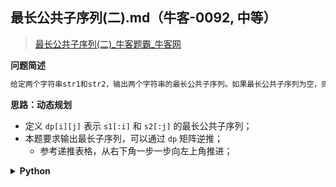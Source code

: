 ## 最长公共子序列(二).md（牛客-0092, 中等）
<!--{
    "tags": ["动态规划", "经典"],
    "来源": "牛客",
    "难度": "中等",
    "编号": "0092",
    "标题": "最长公共子序列(二)",
    "公司": []
}-->

> [最长公共子序列(二)_牛客题霸_牛客网](https://www.nowcoder.com/practice/6d29638c85bb4ffd80c020fe244baf11)

<summary><b>问题简述</b></summary>

```txt
给定两个字符串str1和str2，输出两个字符串的最长公共子序列。如果最长公共子序列为空，则返回"-1"。目前给出的数据，仅仅会存在一个最长的公共子序列。
```

<!-- 
<details><summary><b>详细描述</b></summary>

```txt
```
-->

</details>

<!-- <div align="center"><img src="../../../_assets/xxx.png" height="300" /></div> -->

<summary><b>思路：动态规划</b></summary>

- 定义 `dp[i][j]` 表示 `s1[:i]` 和 `s2[:j]` 的最长公共子序列；
- 本题要求输出最长子序列，可以通过 `dp` 矩阵逆推；
    - 参考递推表格，从右下角一步一步向左上角推进；

<details><summary><b>Python</b></summary>

```python
class Solution:
    def LCS(self , s1: str, s2: str) -> str:
        
        m, n = len(s1), len(s2)
        dp = [[0] * (n + 1) for _ in range(m + 1)]
        
        for i in range(1, m + 1):
            for j in range(1, n + 1):
                # r1 = dp[i - 1][j]
                # r2 = dp[i][j - 1]
                # r3 = dp[i - 1][j - 1] + int(s1[i - 1] == s2[j - 1])
                # dp[i][j] = max(r1, r2, r3)
                
                # 推荐下面的写法
                # 表明 dp[i - 1][j] 和 dp[i][j - 1] 至多比 dp[i][j - 1] 大 1
                if s1[i - 1] == s2[j - 1]:
                    dp[i][j] = dp[i - 1][j - 1] + 1
                else:
                    dp[i][j] = max(dp[i - 1][j], dp[i][j - 1])
        
        ret = []
        i, j = m, n
        while i > 0 and j > 0:
            if s1[i - 1] == s2[j - 1]:
                ret.append(s1[i - 1])
                i -= 1
                j -= 1
            else: 
                # 因为题目说明只有一个解，所以其实不会存在 dp[i - 1][j] == dp[i][j - 1] 的情况；
                # 换言之，如果存在 dp[i - 1][j] == dp[i][j - 1]，即有多组解；
                if dp[i - 1][j] > dp[i][j - 1]:  
                    i -= 1
                else:
                    j -= 1
        
        ret = ''.join(ret[::-1])  # 逆序
        return ret if ret else '-1'
```

</details>

